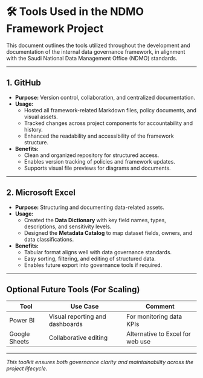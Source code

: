 # 🛠️ Tools Used in the NDMO Framework Project

This document outlines the tools utilized throughout the development and documentation of the internal data governance framework, in alignment with the Saudi National Data Management Office (NDMO) standards.

---

## 1. GitHub

- **Purpose:** Version control, collaboration, and centralized documentation.
- **Usage:**
  - Hosted all framework-related Markdown files, policy documents, and visual assets.
  - Tracked changes across project components for accountability and history.
  - Enhanced the readability and accessibility of the framework structure.
- **Benefits:**
  - Clean and organized repository for structured access.
  - Enables version tracking of policies and framework updates.
  - Supports visual file previews for diagrams and documents.

---

## 2. Microsoft Excel

- **Purpose:** Structuring and documenting data-related assets.
- **Usage:**
  - Created the **Data Dictionary** with key field names, types, descriptions, and sensitivity levels.
  - Designed the **Metadata Catalog** to map dataset fields, owners, and data classifications.
- **Benefits:**
  - Tabular format aligns well with data governance standards.
  - Easy sorting, filtering, and editing of structured data.
  - Enables future export into governance tools if required.

---

## Optional Future Tools (For Scaling)

| Tool          | Use Case                        | Comment                          |
| ------------- | ------------------------------- | -------------------------------- |
| Power BI      | Visual reporting and dashboards | For monitoring data KPIs         |
| Google Sheets | Collaborative editing           | Alternative to Excel for web use |

---

_This toolkit ensures both governance clarity and maintainability across the project lifecycle._
